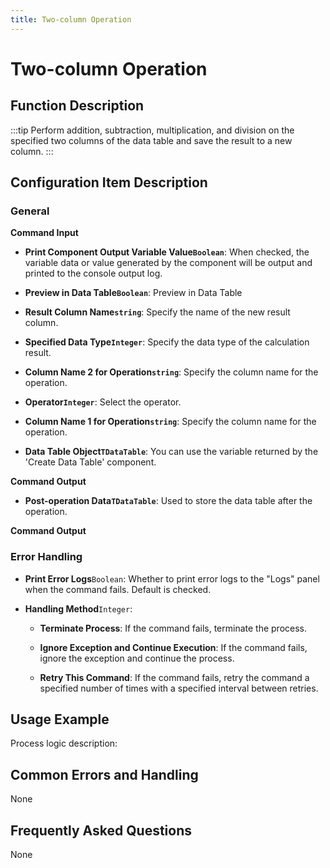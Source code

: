 ```yaml
---
title: Two-column Operation
---
```


# Two-column Operation

## Function Description

:::tip 
Perform addition, subtraction, multiplication, and division on the specified two columns of the data table and save the result to a new column.
:::

## Configuration Item Description

### General

**Command Input**

- **Print Component Output Variable Value`Boolean`**: When checked, the variable data or value generated by the component will be output and printed to the console output log.

- **Preview in Data Table`Boolean`**: Preview in Data Table

- **Result Column Name`string`**: Specify the name of the new result column.

- **Specified Data Type`Integer`**: Specify the data type of the calculation result.

- **Column Name 2 for Operation`string`**: Specify the column name for the operation.

- **Operator`Integer`**: Select the operator.

- **Column Name 1 for Operation`string`**: Specify the column name for the operation.

- **Data Table Object`TDataTable`**: You can use the variable returned by the 'Create Data Table' component.


**Command Output**

- **Post-operation Data`TDataTable`**: Used to store the data table after the operation.


**Command Output**

### Error Handling

- **Print Error Logs**`Boolean`: Whether to print error logs to the "Logs" panel when the command fails. Default is checked. 

- **Handling Method**`Integer`:

    - **Terminate Process**: If the command fails, terminate the process.

    - **Ignore Exception and Continue Execution**: If the command fails, ignore the exception and continue the process.

    - **Retry This Command**: If the command fails, retry the command a specified number of times with a specified interval between retries.

## Usage Example

Process logic description:

## Common Errors and Handling

None

## Frequently Asked Questions

None

